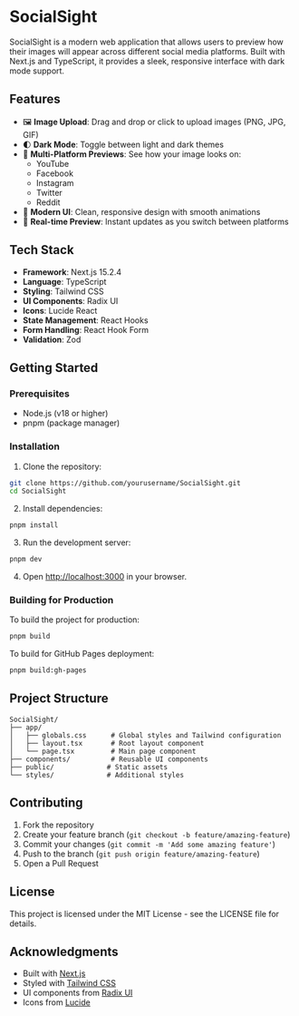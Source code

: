 # SocialSight

SocialSight is a modern web application that allows users to preview how their images will appear across different social media platforms. Built with Next.js and TypeScript, it provides a sleek, responsive interface with dark mode support.

## Features

- 🖼️ **Image Upload**: Drag and drop or click to upload images (PNG, JPG, GIF)
- 🌓 **Dark Mode**: Toggle between light and dark themes
- 📱 **Multi-Platform Previews**: See how your image looks on:
  - YouTube
  - Facebook
  - Instagram
  - Twitter
  - Reddit
- 🎨 **Modern UI**: Clean, responsive design with smooth animations
- 🔄 **Real-time Preview**: Instant updates as you switch between platforms

## Tech Stack

- **Framework**: Next.js 15.2.4
- **Language**: TypeScript
- **Styling**: Tailwind CSS
- **UI Components**: Radix UI
- **Icons**: Lucide React
- **State Management**: React Hooks
- **Form Handling**: React Hook Form
- **Validation**: Zod

## Getting Started

### Prerequisites

- Node.js (v18 or higher)
- pnpm (package manager)

### Installation

1. Clone the repository:
```bash
git clone https://github.com/yourusername/SocialSight.git
cd SocialSight
```

2. Install dependencies:
```bash
pnpm install
```

3. Run the development server:
```bash
pnpm dev
```

4. Open [http://localhost:3000](http://localhost:3000) in your browser.

### Building for Production

To build the project for production:

```bash
pnpm build
```

To build for GitHub Pages deployment:

```bash
pnpm build:gh-pages
```

## Project Structure

```
SocialSight/
├── app/
│   ├── globals.css      # Global styles and Tailwind configuration
│   ├── layout.tsx       # Root layout component
│   └── page.tsx         # Main page component
├── components/          # Reusable UI components
├── public/             # Static assets
└── styles/             # Additional styles
```

## Contributing

1. Fork the repository
2. Create your feature branch (`git checkout -b feature/amazing-feature`)
3. Commit your changes (`git commit -m 'Add some amazing feature'`)
4. Push to the branch (`git push origin feature/amazing-feature`)
5. Open a Pull Request

## License

This project is licensed under the MIT License - see the LICENSE file for details.

## Acknowledgments

- Built with [Next.js](https://nextjs.org/)
- Styled with [Tailwind CSS](https://tailwindcss.com/)
- UI components from [Radix UI](https://www.radix-ui.com/)
- Icons from [Lucide](https://lucide.dev/)
